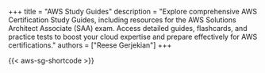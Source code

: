 +++ 
title = "AWS Study Guides"
description = "Explore comprehensive AWS Certification Study Guides, including resources for the AWS Solutions Architect Associate (SAA) exam. Access detailed guides, flashcards, and practice tests to boost your cloud expertise and prepare effectively for AWS certifications."
authors = ["Reese Gerjekian"]
+++

{{< aws-sg-shortcode >}}